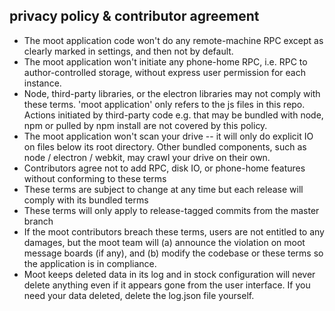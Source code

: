 ## privacy policy & contributor agreement

* The moot application code won't do any remote-machine RPC except as clearly marked in settings, and then not by default.
* The moot application won't initiate any phone-home RPC, i.e. RPC to author-controlled storage, without express user permission for each instance.
* Node, third-party libraries, or the electron libraries may not comply with these terms. 'moot application' only refers to the js files in this repo. Actions initiated by third-party code e.g. that may be bundled with node, npm or pulled by npm install are not covered by this policy.
* The moot application won't scan your drive -- it will only do explicit IO on files below its root directory. Other bundled components, such as node / electron / webkit, may crawl your drive on their own.
* Contributors agree not to add RPC, disk IO, or phone-home features without conforming to these terms
* These terms are subject to change at any time but each release will comply with its bundled terms
* These terms will only apply to release-tagged commits from the master branch
* If the moot contributors breach these terms, users are not entitled to any damages, but the moot team will (a) announce the violation on moot message boards (if any), and (b) modify the codebase or these terms so the application is in compliance.
* Moot keeps deleted data in its log and in stock configuration will never delete anything even if it appears gone from the user interface. If you need your data deleted, delete the log.json file yourself.
